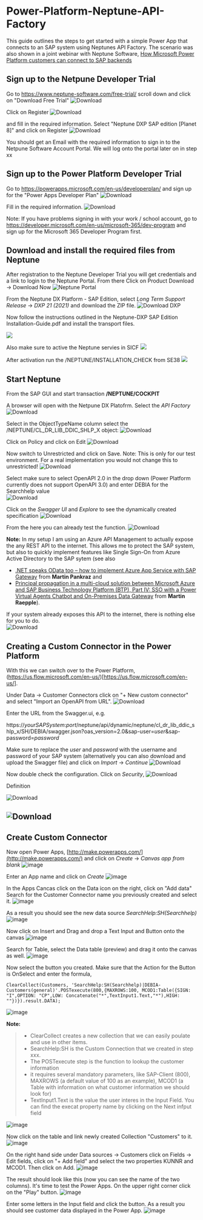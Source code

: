 # Power-Platform-Neptune-API-Factory
This guide outlines the steps to get started with a simple Power App that connects to an SAP system using Neptunes API Factory. The scenario was also shown in a joint webinar with Neptune Software, [How Microsoft Power Platform customers can connect to SAP backends](https://info.neptune-software.com/acton/media/23527/microsoft-power-plaftorm-and-neptune-dxp)

## Sign up to the Netpune Developer Trial
Go to https://www.neptune-software.com/free-trial/ scroll down and click on "Download Free Trial"
![Download](Images/01-DownloadNeptune.jpg)

Click on Register
![Download](Images/02-Register.jpg)

and fill in the required information. Select "Neptune DXP SAP edition [Planet 8]" and click on Register
![Download](Images/03-Register-2.jpg)

You should get an Email with the required information to sign in to the Netpune Software Account Portal. We will log onto the portal later on in step xx

## Sign up to the Power Platform Developer Trial
Go to https://powerapps.microsoft.com/en-us/developerplan/ and sign up for the "Power Apps Developer Plan"
![Download](Images/04-PowerAppDevPlan.jpg)

Fill in the required information. 
![Download](Images/05-PP-Information.jpg)

Note: If you have problems signing in with your work / school account, go to https://developer.microsoft.com/en-us/microsoft-365/dev-program and sign up for the Microsoft 365 Developer Program first. 

## Download and install the required files from Neptune
After registration to the Neptune Developer Trial you will get credentials and a link to login to the Neptune Portal. From there Click on Product Download -> Download Now
![Neptune Portal](Images/06-DownloadNeptune.jpg)

From the Neptune DX Platform - SAP Edition, select *Long Term Support Release* -> *DXP 21 (2021)* and download the ZIP file. 
![Download DXP](Images/07-DownloadDXP21.jpg)

Now follow the instructions outlined in the Neptune-DXP SAP Edition Installation-Guide.pdf and install the transport files. 

![](Images/08-STMS-Import.jpg) 

Also make sure to active the Neptune servies in SICF 
![](Images/09-SICF.jpg)

After activation run the  /NEPTUNE/INSTALLATION_CHECK from SE38
![](Images/09a-InstallationCheck.jpg)



## Start Neptune 
From the SAP GUI and start transaction  **/NEPTUNE/COCKPIT** 

A browser will open with the Netpune DX Platofrm.  Select the *API Factory*
![Download](Images/10-OpenAPIFactory.jpg)

Select in the ObjectTypeName column select the /NEPTUNE/CL_DR_LIB_DDIC_SHLP_X object:
![Download](Images/11-SelectSearchHelp-X.jpg)

Click on Policy and click on Edit
![Download](Images/12-PolicyEdit.jpg)

Now switch to Unrestricted and click on Save. 
Note: This is only for our test environment. For a real implementation you would not change this to unrestricted!
![Download](Images/13-UnrestrictedSave.jpg)

Select make sure to select OpenAPI 2.0 in the drop down (Power Platform currently does not support OpenAPI 3.0) and enter DEBIA for the Searchhelp value  
![Download](Images/14-SelectDEBIA.jpg)

Click on the *Swagger UI* and *Explore* to see the dynamically created specification
![Download](Images/15-SwaggerUI.jpg)

From the here you can already test the function. 
![Download](Images/16-Testing.jpg)

**Note:** In my setup I am using an Azure API Management to actually expose the any REST API to the internet. This allows me to protect the SAP system, but also to quickly implement features like Single Sign-On from Azure Active Directory to the SAP sytem (see also 
* [.NET speaks OData too – how to implement Azure App Service with SAP Gateway](https://blogs.sap.com/2021/08/12/.net-speaks-odata-too-how-to-implement-azure-app-service-with-sap-odata-gateway/) from **Martin Pankraz** and 
* [Principal propagation in a multi-cloud solution between Microsoft Azure and SAP Business Technology Platform (BTP), Part IV: SSO with a Power Virtual Agents Chatbot and On-Premises Data Gateway](https://blogs.sap.com/2021/04/13/principal-propagation-in-a-multi-cloud-solution-between-microsoft-azure-and-sap-business-technology-platform-btp-part-iv-sso-with-a-power-virtual-agent-chatbot-and-on-premises-data-gateway/) from **Martin Raepple**).

If your system already exposes this API to the internet, there is nothing else for you to do.  
![Download](Images/17-API-Management.jpg)

## Creating a Custom Connector in the Power Platform

With this we can switch over to the Power Platform, (https://us.flow.microsoft.com/en-us/)[https://us.flow.microsoft.com/en-us/]. 

Under Data -> Customer Connectors click on "+ New custom connector" and select "Import an OpenAPI from URL". 
![Download](Images/19-PowerPlatformImport.jpg)


Enter the URL from the Swagger.ui, e.g. 

https://*yourSAPSystem*:*port*/neptune/api/dynamic/neptune/cl_dr_lib_ddic_shlp_x/SH/DEBIA/swagger.json?oas_version=2.0&sap-user=*user*&sap-password=*password*

 Make sure to replace the *user* and *password* with the username and password of your SAP system (alternatively you can also download and upload the Swagger file) and click on *Import* -> *Continue*
![Download](Images/20-ImportContinue.jpg)
  
 
Now double check the configuration. Click on *Security*,
![Download](Images/21-ConnectorWizard.jpg)
  
Definition

![Download](Images/22-PP-Wizard-Step2.jpg)

![Download](Images/23-PP-Wizard-Step3.jpg)
 ---
 
 ## Create Custom Connector
 Now open Power Apps, [http://make.powerapps.com/](http://make.powerapps.com/) and click on *Create* -> *Canvas app from blank*
  ![image](Images/30-PPCreateApp.jpg)
 
 Enter an App name and click on *Create*
 ![image](Images/31-PPEnterAppName.jpg)
 
 In the Apps Cancas click on the Data icon on the right, click on "Add data" Search for the Customer Connector name you previously created and select it. 
 ![image](Images/32-PPAppsCanvas.jpg)
 
 As a result you should see the new data source *SearchHelp:SH(Searchhelp)*
 ![image](Images/33-DataAdded.jpg)
 
 Now click on Insert and Drag and drop a Text Input and Button onto the canvas
 ![image](Images/34-DragElements.jpg)
 
 Search for Table, select the Data table (preview) and drag it onto the canvas as well. 
 ![image](Images/35-insertTable.jpg)
 
 Now select the button you created. Make sure that the Action for the Button is OnSelect and enter the formula, 

``` ClearCollect(Customers, 'SearchHelp:SH(Searchhelp)|DEBIA-Customers(general)'.POSTexecute(800,{MAXROWS:100, MCOD1:Table({SIGN: "I",OPTION: "CP",LOW: Concatenate("*",TextInput1.Text,"*"),HIGH: ""})}).result.DATA); ```

  ![image](Images/36-ClearCollect.jpg)
 
 **Note:** 
> * ClearCollect creates a new collection that we can easily poulate and use in other items. 
> * SearchHelp:SH is the Custom Connection that we created in step xxx. 
> * The POSTexecute step is the function to lookup the customer information 
> * it requires several mandatory parameters, like SAP-Client (800), MAXROWS (a default value of 100 as an example), MCOD1 (a Table with information on what customer information we should look for)
> * TextInput1.Text is the value the user interes in the Input Field. You can find the execat property name by clicking on the Next infput field
 
 ![image](Images/37-TextInputField.jpg)
 
 Now click on the table and link newly created Collection "Customers" to it. 
 ![image](Images/38-LinkTable.jpg)
 
 On the right hand side under Data sources -> Customers click on Fields -> Edit fields, click on "+ Add field" and select the two properties KUNNR and MCOD1. Then click on Add. 
 ![image](Images/39-ChooseFields.jpg)
 
 The result should look like this (now you can see the name of the two columns). It's time to test the Power Apps. On the upper right corner click on the "Play" button. 
 ![image](Images/40-ColumnNames.jpg)
 
 Enter some letters in the Input field and click the button. As a result you should see customer data displayed in the Power App. 
 ![image](Images/41-TryitOut.jpg)
 
 
 
 
 

 
 

  
  
